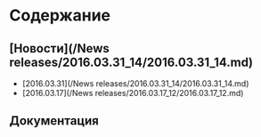 # Содержание
  ## [Новости](/News releases/2016.03.31_14/2016.03.31_14.md)

  * [2016.03.31](/News releases/2016.03.31_14/2016.03.31_14.md)
  * [2016.03.17](/News releases/2016.03.17_12/2016.03.17_12.md)

  ## Документация
